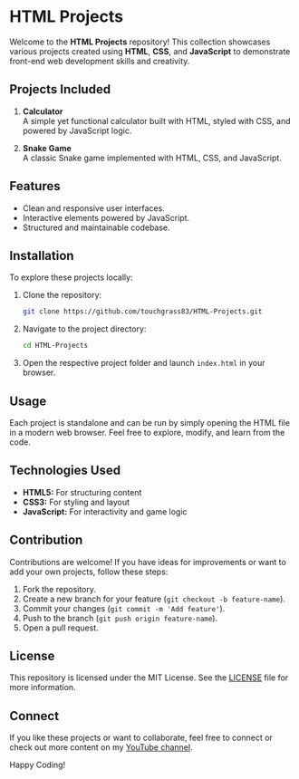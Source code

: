 # HTML Projects

Welcome to the **HTML Projects** repository! This collection showcases various projects created using **HTML**, **CSS**, and **JavaScript** to demonstrate front-end web development skills and creativity.

## Projects Included

1. **Calculator**  
   A simple yet functional calculator built with HTML, styled with CSS, and powered by JavaScript logic.

2. **Snake Game**  
   A classic Snake game implemented with HTML, CSS, and JavaScript.

## Features
- Clean and responsive user interfaces.
- Interactive elements powered by JavaScript.
- Structured and maintainable codebase.

## Installation
To explore these projects locally:

1. Clone the repository:
   ```bash
   git clone https://github.com/touchgrass83/HTML-Projects.git
   ```

2. Navigate to the project directory:
   ```bash
   cd HTML-Projects
   ```

3. Open the respective project folder and launch `index.html` in your browser.

## Usage
Each project is standalone and can be run by simply opening the HTML file in a modern web browser. Feel free to explore, modify, and learn from the code.

## Technologies Used
- **HTML5:** For structuring content
- **CSS3:** For styling and layout
- **JavaScript:** For interactivity and game logic

## Contribution
Contributions are welcome! If you have ideas for improvements or want to add your own projects, follow these steps:

1. Fork the repository.
2. Create a new branch for your feature (`git checkout -b feature-name`).
3. Commit your changes (`git commit -m 'Add feature'`).
4. Push to the branch (`git push origin feature-name`).
5. Open a pull request.

## License
This repository is licensed under the MIT License. See the [LICENSE](LICENSE) file for more information.

## Connect
If you like these projects or want to collaborate, feel free to connect or check out more content on my [YouTube channel](https://www.youtube.com/@touch_grass83).

Happy Coding!

